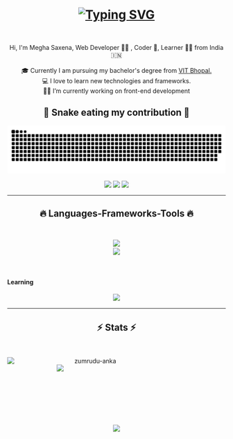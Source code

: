 
<h1 align="center">
  <a href="https://git.io/typing-svg"><img src="https://readme-typing-svg.herokuapp.com?font=Fira+Code&weight=500&size=28&duration=2000&pause=200&background=7484FF00&center=true&vCenter=true&random=false&width=435&lines=Namaste+%F0%9F%99%8F;Hello+%F0%9F%91%8B;Annyeong+%F0%9F%99%8B%E2%80%8D%E2%99%80%EF%B8%8F;Konichiwa+%F0%9F%99%8C;Hola+%F0%9F%92%83%F0%9F%8F%BC;I+am+Megha+Saxena;Welcome+to+my+GitHub" alt="Typing SVG" /></a>
</h1>

<br>
<p align="center">
  Hi, I'm Megha Saxena, Web Developer 👨‍💻 , Coder 🥷,  Learner 🦸‍♀️ from India 🇮🇳
  <br>
  <br>
  🎓 Currently I am pursuing my bachelor's degree from <a href="https://www.vitbhopal.ac.in"> VIT Bhopal.</a>
  <br>
  💻 I love to learn new technologies and frameworks.
  <br>
  🧑‍💼 I’m currently working on front-end development
  <br>
</p>

<div align="center">
  <h2>🐍 Snake eating my contribution 🐍</h2>

  ![snake gif](https://github.com/Megha8122/Megha8122/blob/output/github-contribution-grid-snake-dark.svg)
</div>

<div align="center"> 
 <a href="https://discordapp.com/users/791359289498271755" target="_blank"><img src="https://img.shields.io/badge/Discord-7289DA?style=for-the-badge&logo=discord&logoColor=white" target="_blank"></a> 
  <a href = "mailto:veeman2002@@gmail.com"><img src="https://img.shields.io/badge/-Gmail-%23333?style=for-the-badge&logo=gmail&logoColor=white" target="_blank"></a>
  <a href="https://www.linkedin.com/in/megha-saxena08122/" target="_blank"><img src="https://img.shields.io/badge/-LinkedIn-%230077B5?style=for-the-badge&logo=linkedin&logoColor=white" target="_blank"></a> 
 
</div>

<hr>
<h2 align="center">🔥 Languages-Frameworks-Tools 🔥</h2>
<br>
<p align="center">
  <a href="https://skillicons.dev">
    <img src="https://skillicons.dev/icons?i=github,javascript,css" /><br>
    <img src="https://skillicons.dev/icons?i=cpp,bootstrap,html,vscode,figma" />

  </a>
</p>
<br>
<h4>Learning</h4>
<p align="center">
  <a href="https://skillicons.dev">
    <img src="https://skillicons.dev/icons?i=react" />
  </a>
</p>
<hr>

<h2 align="center">⚡ Stats ⚡</h2>
<br>



<p align=center>
  <div align=center>
    <a href="https://github.com/denvercoder1/github-readme-streak-stats" title="Go to Source">
      <img align="left" width=390 src="https://github-readme-streak-stats.herokuapp.com/?user=Megha8122&theme=react&border=61dafb&hide_border=true" alt="zumrudu-anka" />
    </a>
    <a href="https://github.com/anuraghazra/github-readme-stats" title="Go to Source">
      <img align="right" width=390 src="https://github-readme-stats.vercel.app/api?username=Megha8122&show_icons=true&theme=react&border_color=red&hide_border=true" />
    </a>
  </div>
  <br><br><br><br><br><br><br><br><br>
  <div align=center>
    <a href="https://github.com/anuraghazra/github-readme-stats">
      <img width=325 align="center" src="https://github-readme-stats.vercel.app/api/top-langs/?username=Megha8122&hide=c%23,powershell,Mathematica,Ruby,Objective-C,Objective-C%2b%2b,Cuda&title_color=61dafb&text_color=ffffff&icon_color=61dafb&bg_color=20232a&langs_count=8&layout=compact&border_color=61dafb&hide_border=true" />
    </a>
  </div>
</p>
